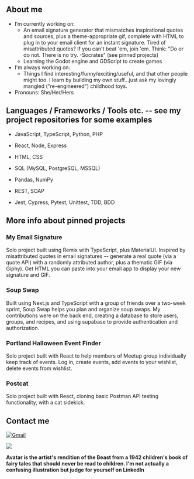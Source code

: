 ## About me

- I’m currently working on:
  - An email signature generator that mismatches inspirational quotes and sources, plus a theme-appropriate gif, complete with HTML to plug in to your email client for an instant signature. Tired of misattributed quotes? If you can't beat 'em, join 'em. Think: "Do or do not. There is no try. -Socrates" (see pinned projects)
  - Learning the Godot engine and GDScript to create games
- I'm always working on: 
  - Things I find interesting/funny/exciting/useful, and that other people might too. I learn by building my own stuff...just ask my lovingly mangled ("re-engineered") childhood toys.
- Pronouns: She/Her/Hers 

## Languages / Frameworks / Tools etc. -- see my project repositories for some examples

- JavaScript, TypeScript, Python, PHP

- React, Node, Express

- HTML, CSS

- SQL (MySQL, PostgreSQL, MSSQL)

- Pandas, NumPy

- REST, SOAP

- Jest, Cypress, Pytest, Unittest, TDD, BDD

## More info about pinned projects

### My Email Signature

Solo project built using Remix with TypeScript, plus MaterialUI. Inspired by misattributed quotes in email signatures -- generate a real quote (via a quote API) with a randomly attributed author, plus a thematic GIF (via Giphy). Get HTML you can paste into your email app to display your new signature and GIF.

### Soup Swap

Built using Next.js and TypeScript with a group of friends over a two-week sprint, Soup Swap helps you plan and organize soup swaps. My contributions were on the back end, creating a database to store users, groups, and recipes, and using supabase to provide authentication and authorization.

### Portland Halloween Event Finder

Solo project built with React to help members of Meetup group individually keep track of events. Log in, create events, add events to your wishlist, delete events from wishlist.

### Postcat

Solo project built with React, cloning basic Postman API testing functionality, with a cat sidekick.

## Contact me
  
[<img alt="Gmail" src="https://img.shields.io/badge/Gmail-D14836?style=for-the-badge&logo=gmail&logoColor=white">](mailto:christiane.merritt@gmail.com?Subject=Found%20you%20on%20Github!)

[<img src="https://img.shields.io/badge/LinkedIn-0077B5?style=for-the-badge&logo=linkedin&logoColor=white">](https://www.linkedin.com/in/christiane-merritt/) 
  
**Avatar is the artist's rendition of the Beast from a 1942 children's book of fairy tales that should never be read to children. I'm not actually a confusing illustration but judge for yourself on LinkedIn**


